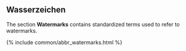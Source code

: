 ## Wasserzeichen

The section **Watermarks** contains standardized terms used to refer to watermarks.

{% include common/abbr_watermarks.html %}